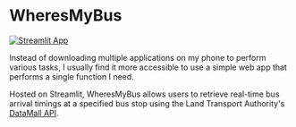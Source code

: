 # WheresMyBus

[![Streamlit App](https://static.streamlit.io/badges/streamlit_badge_black_white.svg)](https://wheresmybus.streamlit.app)

Instead of downloading multiple applications on my phone to perform various tasks, I usually find it more accessible to use a simple web app that performs a single function I need.

Hosted on Streamlit, WheresMyBus allows users to retrieve real-time bus arrival timings at a specified bus stop using the Land Transport Authority's [DataMall API](https://datamall.lta.gov.sg/content/datamall/en.html).
